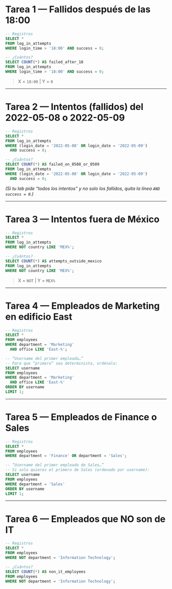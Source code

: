 
# Tarea 1 — Fallidos después de las 18:00

```sql
-- Registros
SELECT *
FROM log_in_attempts
WHERE login_time > '18:00' AND success = 0;

-- ¿Cuántos?
SELECT COUNT(*) AS failed_after_18
FROM log_in_attempts
WHERE login_time > '18:00' AND success = 0;
```

> X = `18:00` | Y = `0`

---

# Tarea 2 — Intentos (fallidos) del 2022-05-08 o 2022-05-09

```sql
-- Registros
SELECT *
FROM log_in_attempts
WHERE (login_date = '2022-05-08' OR login_date = '2022-05-09')
  AND success = 0;

-- ¿Cuántos?
SELECT COUNT(*) AS failed_on_0508_or_0509
FROM log_in_attempts
WHERE (login_date = '2022-05-08' OR login_date = '2022-05-09')
  AND success = 0;
```

_(Si tu lab pide “todos los intentos” y no solo los fallidos, quita la línea `AND success = 0`.)_

---

# Tarea 3 — Intentos fuera de México

```sql
-- Registros
SELECT *
FROM log_in_attempts
WHERE NOT country LIKE 'MEX%';

-- ¿Cuántos?
SELECT COUNT(*) AS attempts_outside_mexico
FROM log_in_attempts
WHERE NOT country LIKE 'MEX%';
```

> X = `NOT` | Y = `MEX%`

---

# Tarea 4 — Empleados de Marketing en edificio East

```sql
-- Registros
SELECT *
FROM employees
WHERE department = 'Marketing'
  AND office LIKE 'East-%';

-- “Username del primer empleado…”
-- Para que “primero” sea determinista, ordénalo:
SELECT username
FROM employees
WHERE department = 'Marketing'
  AND office LIKE 'East-%'
ORDER BY username
LIMIT 1;
```

---

# Tarea 5 — Empleados de Finance o Sales

```sql
-- Registros
SELECT *
FROM employees
WHERE department = 'Finance' OR department = 'Sales';

-- “Username del primer empleado de Sales…”
-- Si solo quieres el primero de Sales (ordenado por username):
SELECT username
FROM employees
WHERE department = 'Sales'
ORDER BY username
LIMIT 1;
```

---

# Tarea 6 — Empleados que NO son de IT

```sql
-- Registros
SELECT *
FROM employees
WHERE NOT department = 'Information Technology';

-- ¿Cuántos?
SELECT COUNT(*) AS non_it_employees
FROM employees
WHERE NOT department = 'Information Technology';
```


